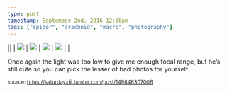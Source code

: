 ```yaml
---
type: post
timestamp: September 2nd, 2016 12:00pm
tags: ["spider", "arachnid", "macro", "photography"]
---
```


||  | <img src="https://saturdayxiii.github.io/media/149846307006_1.jpg"/> | <img src="https://saturdayxiii.github.io/media/149846307006_2.jpg"/> | <img src="https://saturdayxiii.github.io/media/149846307006_3.jpg"/> |
 <img src="https://saturdayxiii.github.io/media/149846307006_4.jpg"/> |  |

Once again the light was too low to give me enough focal range, but he’s still cute so you can pick the lesser of bad photos for yourself.
 
  
<small>source: https://saturdayxiii.tumblr.com/post/149846307006</small>